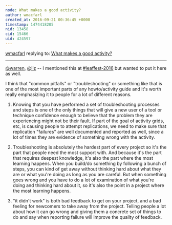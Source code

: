 ```yaml
---
node: What makes a good activity?
author: wmacfarl
created_at: 2016-09-21 00:36:45 +0000
timestamp: 1474418205
nid: 13458
cid: 15466
uid: 424597
---
```




[wmacfarl](../profile/wmacfarl) replying to: [What makes a good activity?](../notes/warren/09-17-2016/what-makes-a-good-activity)

----
[@warren](/profile/warren), [@liz](/profile/liz) -- I mentioned this at [#leaffest-2016](/tag/leaffest-2016) but wanted to put it here as well.

I think that "common pitfalls" or "troubleshooting" or something like that is one of the most important parts of any howto/activity guide and it's worth really emphasizing it to people for a lot of different reasons.

1)  Knowing that you have performed a set of troubleshooting processes and steps is one of the only things that will give a new user of a tool or technique confidence enough to believe that the problem they are experiencing might not be their fault.  If part of the goal of activity grids, etc, is causing people to attempt replications, we need to make sure that replication "failures" are well documented and reported as well, since a lot of times they are evidence of something wrong with the activity.

2)  Troubleshooting is absolutely the hardest part of every project so it's the part that people need the most support with.  And because it's the part that requires deepest knowledge, it's also the part where the most learning happens.  When you build/do something by following a bunch of steps, you can kind of get away without thinking hard about what they are or what you're doing as long as you are careful.  But when something goes wrong and you have to do a lot of examination of what you're doing and thinking hard about it, so it's also the point in a project where the most learning happens.

3)  "it didn't work" is both bad feedback to get on your project, and a bad feeling for newcomers to take away from the project.  Telling people a lot about how it can go wrong and giving them a concrete set of things to do and say when reporting failure will improve the quality of feedback.